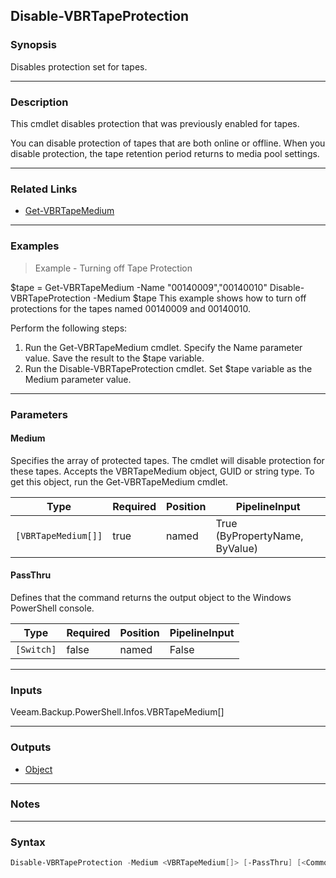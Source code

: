 Disable-VBRTapeProtection
-------------------------

### Synopsis
Disables protection set for tapes.

---

### Description

This cmdlet disables protection that was previously enabled for tapes.

You can disable protection of tapes that are both online or offline. When you disable protection, the tape retention period returns to media pool settings.

---

### Related Links
* [Get-VBRTapeMedium](Get-VBRTapeMedium)

---

### Examples
> Example - Turning off Tape Protection

$tape = Get-VBRTapeMedium -Name "00140009","00140010"
Disable-VBRTapeProtection -Medium $tape
This example shows how to turn off protections for the tapes named 00140009 and 00140010.

Perform the following steps:
1. Run the Get-VBRTapeMedium cmdlet. Specify the Name parameter value. Save the result to the $tape variable.
2. Run the Disable-VBRTapeProtection cmdlet. Set $tape variable as the Medium parameter value.

---

### Parameters
#### **Medium**
Specifies the array of protected tapes. The cmdlet will disable protection for these tapes. Accepts the VBRTapeMedium object, GUID or string type.  To get this object, run the Get-VBRTapeMedium cmdlet.

|Type               |Required|Position|PipelineInput                 |
|-------------------|--------|--------|------------------------------|
|`[VBRTapeMedium[]]`|true    |named   |True (ByPropertyName, ByValue)|

#### **PassThru**
Defines that the command returns the output object to the Windows PowerShell console.

|Type      |Required|Position|PipelineInput|
|----------|--------|--------|-------------|
|`[Switch]`|false   |named   |False        |

---

### Inputs
Veeam.Backup.PowerShell.Infos.VBRTapeMedium[]

---

### Outputs
* [Object](https://learn.microsoft.com/en-us/dotnet/api/System.Object)

---

### Notes

---

### Syntax
```PowerShell
Disable-VBRTapeProtection -Medium <VBRTapeMedium[]> [-PassThru] [<CommonParameters>]
```
